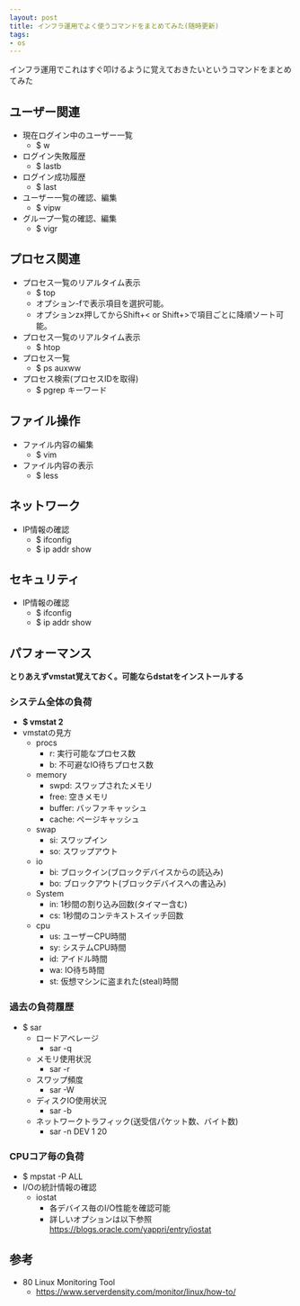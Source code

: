 ```yaml
---
layout: post
title: インフラ運用でよく使うコマンドをまとめてみた(随時更新)
tags: 
- os
---
```

インフラ運用でこれはすぐ叩けるように覚えておきたいというコマンドをまとめてみた
  
<!-- more -->

## ユーザー関連
- 現在ログイン中のユーザー一覧
  - $ w
- ログイン失敗履歴
  - $ lastb
- ログイン成功履歴
  - $ last
- ユーザー一覧の確認、編集
  - $ vipw
- グループ一覧の確認、編集
  - $ vigr

## プロセス関連
- プロセス一覧のリアルタイム表示
  - $ top
  - オプション-fで表示項目を選択可能。
  - オプションzx押してからShift+< or Shift+>で項目ごとに降順ソート可能。
- プロセス一覧のリアルタイム表示
  - $ htop
- プロセス一覧
  - $ ps auxww
- プロセス検索(プロセスIDを取得)
  - $ pgrep キーワード

## ファイル操作
- ファイル内容の編集
  - $ vim
- ファイル内容の表示
  - $ less

## ネットワーク
- IP情報の確認
  - $ ifconfig
  - $ ip addr show

## セキュリティ
- IP情報の確認
  - $ ifconfig
  - $ ip addr show

## パフォーマンス
**とりあえずvmstat覚えておく。可能ならdstatをインストールする**

### システム全体の負荷
- **$ vmstat 2**
- vmstatの見方
  - procs
    - r: 実行可能なプロセス数
    - b: 不可避なIO待ちプロセス数
  - memory
    - swpd: スワップされたメモリ
    - free: 空きメモリ
    - buffer: バッファキャッシュ
    - cache: ページキャッシュ
  - swap
    - si: スワップイン
    - so: スワップアウト
  - io
    - bi: ブロックイン(ブロックデバイスからの読込み)
    - bo: ブロックアウト(ブロックデバイスへの書込み)
  - System
    - in: 1秒間の割り込み回数(タイマー含む)
    - cs: 1秒間のコンテキストスイッチ回数
  - cpu
    - us: ユーザーCPU時間
    - sy: システムCPU時間
    - id: アイドル時間
    - wa: IO待ち時間
    - st: 仮想マシンに盗まれた(steal)時間

### 過去の負荷履歴
- $ sar
  - ロードアベレージ
    - sar -q
  - メモリ使用状況
    - sar -r
  - スワップ頻度
    - sar -W
  - ディスクIO使用状況
    - sar -b
  - ネットワークトラフィック(送受信パケット数、バイト数)
    - sar -n DEV 1 20

### CPUコア毎の負荷
- $ mpstat -P ALL
- I/Oの統計情報の確認
  - iostat
    - 各デバイス毎のI/O性能を確認可能
    - 詳しいオプションは以下参照  
    https://blogs.oracle.com/yappri/entry/iostat

## 参考
- 80 Linux Monitoring Tool
  - https://www.serverdensity.com/monitor/linux/how-to/
